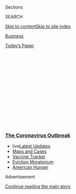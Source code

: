 <div id="app">

<div>

<div>

<div>

<div class="NYTAppHideMasthead css-1q2w90k e1suatyy0">

<div class="section css-ui9rw0 e1suatyy2">

<div class="css-eph4ug er09x8g0">

<div class="css-6n7j50">

</div>

<span class="css-1dv1kvn">Sections</span>

<div class="css-10488qs">

<span class="css-1dv1kvn">SEARCH</span>

</div>

[Skip to content](#site-content)[Skip to site
index](#site-index)

</div>

<div id="masthead-section-label" class="css-1wr3we4 eaxe0e00">

[Business](https://www.nytimes3xbfgragh.onion/section/business)

</div>

<div class="css-10698na e1huz5gh0">

</div>

</div>

<div id="masthead-bar-one" class="section hasLinks css-15hmgas e1csuq9d3">

<div class="css-uqyvli e1csuq9d0">

</div>

<div class="css-1uqjmks e1csuq9d1">

</div>

<div class="css-9e9ivx">

[](https://myaccount.nytimes3xbfgragh.onion/auth/login?response_type=cookie&client_id=vi)

</div>

<div class="css-1bvtpon e1csuq9d2">

[Today’s
Paper](https://www.nytimes3xbfgragh.onion/section/todayspaper)

</div>

</div>

</div>

</div>

<div data-aria-hidden="false">

<div id="site-content" data-role="main">

<div>

<div class="css-1aor85t" style="opacity:0.000000001;z-index:-1;visibility:hidden">

<div class="css-1hqnpie">

<div class="css-epjblv">

<span class="css-17xtcya">[Business](/section/business)</span><span class="css-x15j1o">|</span><span class="css-fwqvlz">With
Washington Deadlocked on Aid, States Face Dire Fiscal
Crises</span>

</div>

<div class="css-k008qs">

<div class="css-1iwv8en">

<span class="css-18z7m18"></span>

<div>

</div>

</div>

<span class="css-1n6z4y">https://nyti.ms/3jTT8Bx</span>

<div class="css-1705lsu">

<div class="css-4xjgmj">

<div class="css-4skfbu" data-role="toolbar" data-aria-label="Social Media Share buttons, Save button, and Comments Panel with current comment count" data-testid="share-tools">

  - 
  - 
  - 
  - 
    
    <div class="css-6n7j50">
    
    </div>

  - 

</div>

</div>

</div>

</div>

</div>

</div>

<div class="css-13pd83m">

<div class="css-l9svim">

### [<span class="css-pa1jbp"><span class="css-1rxm0ex">The Coronavirus</span><span class="css-1rxm0ex"> Outbreak</span></span>](https://www.nytimes3xbfgragh.onion/news-event/coronavirus?name=styln-coronavirus-markets&region=TOP_BANNER&block=storyline_menu_recirc&action=click&pgtype=Article&impression_id=398e6170-f296-11ea-b172-61b0efec9af7&variant=undefined)

  - <span class="css-ousu42"><span class="css-12clwdu">live</span>[Latest
    Updates](https://www.nytimes3xbfgragh.onion/2020/09/09/world/covid-19-coronavirus.html?name=styln-coronavirus-markets&region=TOP_BANNER&block=storyline_menu_recirc&action=click&pgtype=Article&impression_id=398e6171-f296-11ea-b172-61b0efec9af7&variant=undefined)</span>
  - <span class="css-ousu42">[Maps and
    Cases](https://www.nytimes3xbfgragh.onion/interactive/2020/us/coronavirus-us-cases.html?name=styln-coronavirus-markets&region=TOP_BANNER&block=storyline_menu_recirc&action=click&pgtype=Article&impression_id=398e6172-f296-11ea-b172-61b0efec9af7&variant=undefined)</span>
  - <span class="css-ousu42">[Vaccine
    Tracker](https://www.nytimes3xbfgragh.onion/interactive/2020/science/coronavirus-vaccine-tracker.html?name=styln-coronavirus-markets&region=TOP_BANNER&block=storyline_menu_recirc&action=click&pgtype=Article&impression_id=398e8880-f296-11ea-b172-61b0efec9af7&variant=undefined)</span>
  - <span class="css-ousu42">[Eviction
    Moratorium](https://www.nytimes3xbfgragh.onion/2020/09/02/your-money/eviction-moratorium-covid.html?name=styln-coronavirus-markets&region=TOP_BANNER&block=storyline_menu_recirc&action=click&pgtype=Article&impression_id=398e8881-f296-11ea-b172-61b0efec9af7&variant=undefined)</span>
  - <span class="css-ousu42">[American
    Hunger](https://www.nytimes3xbfgragh.onion/interactive/2020/09/02/magazine/food-insecurity-hunger-us.html?name=styln-coronavirus-markets&region=TOP_BANNER&block=storyline_menu_recirc&action=click&pgtype=Article&impression_id=398e8882-f296-11ea-b172-61b0efec9af7&variant=undefined)</span>

</div>

</div>

<div id="top-wrapper" class="css-1sy8kpn">

<div id="top-slug" class="css-l9onyx">

Advertisement

</div>

[Continue reading the main
story](#after-top)

<div class="ad top-wrapper" style="text-align:center;height:100%;display:block;min-height:250px">

<div id="top" class="place-ad" data-position="top" data-size-key="top">

</div>

</div>

<div id="after-top">

</div>

</div>

<div>

<div id="sponsor-wrapper" class="css-1hyfx7x">

<div id="sponsor-slug" class="css-19vbshk">

Supported by

</div>

[Continue reading the main
story](#after-sponsor)

<div id="sponsor" class="ad sponsor-wrapper" style="text-align:center;height:100%;display:block">

</div>

<div id="after-sponsor">

</div>

</div>

<div class="css-186x18t">

</div>

<div class="css-1vkm6nb ehdk2mb0">

# With Washington Deadlocked on Aid, States Face Dire Fiscal Crises

</div>

Local officials are slashing funding for everything from education and
health care to orchestra subsidies.

<div class="css-79elbk" data-testid="photoviewer-wrapper">

<div class="css-z3e15g" data-testid="photoviewer-wrapper-hidden">

</div>

<div class="css-1a48zt4 ehw59r15" data-testid="photoviewer-children">

![<span class="css-16f3y1r e13ogyst0" data-aria-hidden="true">The
Baltimore Symphony Orchestra will lose a $1.6 million state
subsidy.</span><span class="css-cnj6d5 e1z0qqy90" itemprop="copyrightHolder"><span class="css-1ly73wi e1tej78p0">Credit...</span><span><span>Greg
Kahn for The New York
Times</span></span></span>](https://static01.graylady3jvrrxbe.onion/images/2020/09/02/business/00virus-statecuts-01/00virus-statecuts-01-articleLarge.jpg?quality=75&auto=webp&disable=upscale)

</div>

</div>

<div class="css-18e8msd">

<div class="css-vp77d3 epjyd6m0">

<div class="css-hus3qt ey68jwv0" data-aria-hidden="true">

[![Mary Williams
Walsh](https://static01.graylady3jvrrxbe.onion/images/2017/01/31/multimedia/mary-williams-walsh/mary-williams-walsh-thumbLarge-v2.png
"Mary Williams Walsh")](https://www.nytimes3xbfgragh.onion/by/mary-williams-walsh)

</div>

<div class="css-1baulvz">

By [<span class="css-1baulvz last-byline" itemprop="name">Mary Williams
Walsh</span>](https://www.nytimes3xbfgragh.onion/by/mary-williams-walsh)

</div>

</div>

  - 
    
    <div class="css-ld3wwf e16638kd2">
    
    Sept. 7,
    2020
    
    </div>

  - 
    
    <div class="css-4xjgmj">
    
    <div class="css-d8bdto" data-role="toolbar" data-aria-label="Social Media Share buttons, Save button, and Comments Panel with current comment count" data-testid="share-tools">
    
      - 
      - 
      - 
      - 
        
        <div class="css-6n7j50">
        
        </div>
    
      - 
    
    </div>
    
    </div>

</div>

</div>

<div class="section meteredContent css-1r7ky0e" name="articleBody" itemprop="articleBody">

<div class="css-1fanzo5 StoryBodyCompanionColumn">

<div class="css-53u6y8">

Alaska chopped resources for public broadcasting. [New York
City](https://www1.nyc.gov/assets/dsny/site/services/food-scraps-and-yard-waste-page/overview-residents-organics)
gutted a nascent [composting
program](https://www1.nyc.gov/assets/dsny/site/services/food-scraps-and-yard-waste-page/overview-residents-organics)
that could have kept tons of food waste out of landfills. New Jersey
postponed property-tax relief payments.

Prisoners in
[Florida](https://www.tampabay.com/news/health/2020/07/02/desantis-cuts-money-for-prison-updates-hepatitis-c-treatment/)
will continue to swelter in their cells, because plans to air-condition
its prisons are on hold. Many states have already cut planned raises for
teachers.

And that’s just the start.

Across the nation, states and cities have made an [array of fiscal
maneuvers](https://www.nytimes3xbfgragh.onion/2020/05/14/business/virus-state-budgets.html)
to stay solvent and are planning more in case Congress can’t agree on a
fiscal relief package after the August recess.

House Democrats included nearly $1 trillion in state and local aid in
the [relief
bill](https://www.congress.gov/116/bills/hr6800/BILLS-116hr6800ih.pdf)
they passed in May, but the Senate majority leader, Mitch McConnell of
Kentucky, has said he doesn’t want to hand out a “blank check” to pay
for what he considers fiscal mismanagement, including the enormous
public-pension obligations some states have accrued. There has been
little movement in that stalemate lately.

</div>

</div>

<div class="css-1fanzo5 StoryBodyCompanionColumn">

<div class="css-53u6y8">

Economists warn that further state spending reductions could prolong the
downturn by shaking the confidence of residents, whose day-to-day lives
depend heavily on state and local services.

“People look to government as their backstop when things are completely
falling apart,” said Mark Zandi, chief economist at Moody’s Analytics.
“If they feel like there’s no support there, they lose faith and they
run for the bunker and pull back on everything.”

States and municipalities are also crucial employers and spenders that
keep the economy moving. “We run the risk of descending into a dark
vicious cycle,” Mr. Zandi
said.

<div id="NYT_MAIN_CONTENT_1_REGION" class="css-9tf9ac">

<div>

<div id="styln-covid-updates-markets" class="section interactive-content interactive-size-medium css-1ftcdic">

<div class="css-17ih8de interactive-body">

<div id="styln-briefing-block">

<div class="briefing-block-header-section">

# [Latest Updates: The Coronavirus Outbreak and the Economy](https://www.nytimes3xbfgragh.onion/live/2020/09/09/business/stock-market-today-coronavirus?action=click&pgtype=Article&state=default&region=MAIN_CONTENT_1&context=storylines_live_updates)

</div>

<div class="briefing-block-lb-items">

<div class="briefing-block-update-time active">

[1h
ago](https://www.nytimes3xbfgragh.onion/live/2020/09/09/business/stock-market-today-coronavirus?action=click&pgtype=Article&state=default&region=MAIN_CONTENT_1&context=storylines_live_updates#why-a-licensing-expert-and-a-mall-operator-bought-brooks-brothers-forever-21-and-others)

</div>

<div>

[Why a licensing expert and a mall operator bought Brooks Brothers,
Forever 21 and
others.](https://www.nytimes3xbfgragh.onion/live/2020/09/09/business/stock-market-today-coronavirus?action=click&pgtype=Article&state=default&region=MAIN_CONTENT_1&context=storylines_live_updates#why-a-licensing-expert-and-a-mall-operator-bought-brooks-brothers-forever-21-and-others)

</div>

<div class="briefing-block-update-time active">

[1h
ago](https://www.nytimes3xbfgragh.onion/live/2020/09/09/business/stock-market-today-coronavirus?action=click&pgtype=Article&state=default&region=MAIN_CONTENT_1&context=storylines_live_updates#lvmh-says-it-is-pulling-out-of-its-16-billion-takeover-of-tiffany)

</div>

<div>

[LVMH says it is pulling out of its $16 billion takeover of
Tiffany.](https://www.nytimes3xbfgragh.onion/live/2020/09/09/business/stock-market-today-coronavirus?action=click&pgtype=Article&state=default&region=MAIN_CONTENT_1&context=storylines_live_updates#lvmh-says-it-is-pulling-out-of-its-16-billion-takeover-of-tiffany)

</div>

<div class="briefing-block-update-time active">

[1h
ago](https://www.nytimes3xbfgragh.onion/live/2020/09/09/business/stock-market-today-coronavirus?action=click&pgtype=Article&state=default&region=MAIN_CONTENT_1&context=storylines_live_updates#six-months-in-seafarers-on-ships-around-the-world-still-have-no-way-home)

</div>

<div>

[Six months in, seafarers on ships around the world still have no way
home.](https://www.nytimes3xbfgragh.onion/live/2020/09/09/business/stock-market-today-coronavirus?action=click&pgtype=Article&state=default&region=MAIN_CONTENT_1&context=storylines_live_updates#six-months-in-seafarers-on-ships-around-the-world-still-have-no-way-home)

</div>

</div>

<div class="briefing-block-footer">

<div class="briefing-block-footer-meta">

[See more
updates](https://www.nytimes3xbfgragh.onion/live/2020/09/09/business/stock-market-today-coronavirus?action=click&pgtype=Article&state=default&region=MAIN_CONTENT_1&context=storylines_live_updates)

</div>

<div class="briefing-block-briefinglinks">

<span>More live coverage:</span>
[Global](https://www.nytimes3xbfgragh.onion/2020/09/09/world/covid-19-coronavirus.html?action=click&pgtype=Article&state=default&region=MAIN_CONTENT_1&context=storylines_live_updates)

</div>

</div>

</div>

</div>

</div>

</div>

</div>

State and local governments administer most of America’s programs for
education, public safety, health care and unemployment insurance. They
also provide a wide variety of smaller services, such as outdoor
recreational facilities or highway rest stops, that improve the quality
of life. The costs of many of these programs have spiraled because of
the pandemic, which has at the same time caused an economic slump that
has driven down tax revenues.

Collectively, state governments will have budget shortfalls of $312
billion through the summer of 2022, according to a review by Moody’s
Analytics. When local governments are factored in, the shortfall rises
to $500 billion. That estimate assumes the pandemic doesn’t get worse.

</div>

</div>

<div class="css-1fanzo5 StoryBodyCompanionColumn">

<div class="css-53u6y8">

When the lockdowns started in March, state and local governments quickly
cut 1.3 million jobs. But then they paused, waiting to see if revenue
would continue to fall — and what Washington might do to replace it.

</div>

</div>

<div class="css-79elbk" data-testid="photoviewer-wrapper">

<div class="css-z3e15g" data-testid="photoviewer-wrapper-hidden">

</div>

<div class="css-1a48zt4 ehw59r15" data-testid="photoviewer-children">

![<span class="css-16f3y1r e13ogyst0" data-aria-hidden="true">Delaware
has decided to issue less debt, so a bond issue that was supposed to
fund clean-water projects has been
shelved.</span><span class="css-cnj6d5 e1z0qqy90" itemprop="copyrightHolder"><span class="css-1ly73wi e1tej78p0">Credit...</span><span>Michelle
Gustafson for The New York
Times</span></span>](https://static01.graylady3jvrrxbe.onion/images/2020/09/02/business/00virus-statecuts-02/merlin_141657045_a36d93c6-7ec2-40ba-9b23-1934a5656b51-articleLarge.jpg?quality=75&auto=webp&disable=upscale)

</div>

</div>

<div class="css-1fanzo5 StoryBodyCompanionColumn">

<div class="css-53u6y8">

Lawmakers soon passed the $2 trillion [CARES
Act](https://www.nytimes3xbfgragh.onion/article/coronavirus-stimulus-package-questions-answers.html),
which authorized one-time stimulus payments and temporary supplemental
unemployment payments, which buoyed consumer spending and helped states’
sales-tax revenues. The law also allocated about $150 billion to states
for expenses directly attributable to the pandemic, in areas ranging
from education and health care to the operation of nearly empty
airports. But the rules for what expenses that money can cover have kept
much of it from being spent, according to the [Treasury
Department](https://home.treasury.gov/system/files/136/Interim-Report-of-Costs-by-Category-Incurred-by-State-and-Local-Recipients-through-June-30.pdf).
New York State, for example, has been sent about $2.9 billion that it
can’t put toward other uses.

Although states’ budget challenges would be eased if Congress relaxed
those rules, that still wouldn’t be enough to fill the gap.

Gov. Andrew M. Cuomo has warned that without further relief New York
will cut $8.2 billion in grants to local governments, a blow he said had
“no precedent in modern times.” The cuts would hit “nearly every
activity funded by state government,” including special education,
pediatric health care, substance abuse programs, property-tax relief and
mass transit, he said.

No two states have tackled the budget crunch the same way. Several have
torn up their annual budgets and are doling out money to programs one or
two months at a time. Some have earmarked cuts but not yet carried them
out.

Delaware has decided to issue less debt, and a bond issue that was
supposed to fund clean-water projects has been shelved. In California,
people who go to court without lawyers — an estimated 4.3 million a year
— will continue to deal with confusion because the state has scrapped
plans for “court navigators” to shepherd them through.
[Nevada](https://www.reviewjournal.com/news/politics-and-government/nevada/nevada-legislature-makes-small-progress-on-budget-gap-2074754/)
said it would forgo the penalties and interest it normally charged tax
cheats, hoping to coax them and their unpaid millions up from
underground. In Maryland, the [Baltimore Symphony
Orchestra](https://www.nytimes3xbfgragh.onion/2019/06/17/arts/music/baltimore-symphony-musicians-lock-out.html)
will lose a $1.6 million state subsidy.

</div>

</div>

<div class="css-1fanzo5 StoryBodyCompanionColumn">

<div class="css-53u6y8">

Some states are trying to save cash on their pension contributions.
Kentucky has delayed its payments to the state workers’ pension fund,
already one of the most poorly funded in the country. Colorado and
Maryland are among the states planning to reduce their contributions.
Some, like California and New Jersey, had recently committed to raising
their contributions to cover past underpayments — but now can’t afford
to do so.

Without further federal aid, some of the biggest cuts will be to
education and health care. California says it will send its school
districts $12.5 billion in I.O.U.s if Washington doesn’t step in, and it
will be on the schools to figure out how to fund themselves in the
meantime. Preschool programs are being cut in many states; so are
free-tuition college programs. State university systems are slated to
lose billions of dollars in state funding, although some states say the
cuts will be quickly reversed if enough federal money arrives.

And many states say they will reduce their outlays for Medicaid. The
health care program for low-income people has been growing rapidly in
the pandemic as millions have lost their jobs along with their employee
health benefits. States are struggling to find a way to pay for all
these additional people. Some, like Colorado, are increasing the
co-payments that their Medicaid patients must pay for doctor visits,
pharmaceuticals and medical
transport.

</div>

</div>

<div class="css-79elbk" data-testid="photoviewer-wrapper">

<div class="css-z3e15g" data-testid="photoviewer-wrapper-hidden">

</div>

<div class="css-1a48zt4 ehw59r15" data-testid="photoviewer-children">

<div class="css-1xdhyk6 erfvjey0">

<span class="css-1ly73wi e1tej78p0">Image</span>

<div class="css-zjzyr8">

<div data-testid="lazyimage-container" style="height:257.77777777777777px">

</div>

</div>

</div>

<span class="css-16f3y1r e13ogyst0" data-aria-hidden="true">New York
City gutted a nascent composting program that could have kept tons of
food waste out of
landfills.</span><span class="css-cnj6d5 e1z0qqy90" itemprop="copyrightHolder"><span class="css-1ly73wi e1tej78p0">Credit...</span><span>Christopher
Lee for The New York Times</span></span>

</div>

</div>

<div class="css-1fanzo5 StoryBodyCompanionColumn">

<div class="css-53u6y8">

State officials say they have little choice but to keep cutting if more
aid doesn’t arrive. All but one state, Vermont, are legally bound to
balance their budgets every year, and Vermont does so voluntarily. They
can’t borrow their way out of a cash crunch, the way Washington can,
because they have laws limiting how much bond debt they can carry. If
they veer too close to the limit, lenders will start demanding higher
interest rates and the rating agencies will downgrade them.

In May, the [Federal
Reserve](https://www.nytimes3xbfgragh.onion/2020/06/03/business/economy/fed-expands-municipal-bond-program.html)
offered to buy states’ bonds if terms in the municipal bond market
become onerous. But most states think the Fed loans cost too much and
have to be paid back too quickly to be of much help. So far only one
state, Illinois, and one state authority, New York’s Metropolitan
Transportation Authority, have taken the Fed up on its offer. New Jersey
and Hawaii are exploring deals, according to the National Conference of
State Legislatures, which tracks the states’ fiscal plans as they
develop.

Public pensions have been a central point of contention in discussions
over additional federal aid.

In April, with economic activity at low ebb, Illinois lawmakers sent [a
detailed wish
list](https://www.nytimes3xbfgragh.onion/2020/04/17/business/dealbook/illinois-pension-coronavirus.html)to
their state’s congressional delegation that included $10 billion for the
coming year’s pension contribution. They also asked for $9.6 billion for
Illinois’s cities, which needed the money to “fund retirement systems
for the police, firefighters and other first responders providing
emergency services during this Covid-19 outbreak.”

</div>

</div>

<div class="css-1fanzo5 StoryBodyCompanionColumn">

<div class="css-53u6y8">

The request drew scorn in Washington.

On a syndicated radio show, Mr. McConnell said Senate Republicans would
“certainly insist that anything we’d borrow to send down to the states
is not spent on solving problems that they created for themselves over
the years with their pension programs.”

Glenn Hubbard, an economic conservative who was chairman of the Council
of Economic Advisers under President George W. Bush, said he agreed that
federal money should not be used to prop up failing state pension funds.
But he acknowledged that the states’ cash needs were becoming urgent and
said there wasn’t time for a complete overhaul of troubled state pension
systems.

For the sake of speed, Mr. Hubbard said in an interview, Congress could
send the states money with a simple, and probably breakable, rule that
it not be used to reduce taxes or bail out pensions. Public pension
reform, which would be grueling, could come later.

Or, as Mr. Hubbard said in an online seminar hosted by the Economic
Policy Institute last month, “if an overweight person comes to the E.R.
with a heart attack, you treat the heart attack before you lecture him
or her about weight.”

</div>

</div>

</div>

<div>

</div>

<div>

</div>

<div>

</div>

<div>

<div id="bottom-wrapper" class="css-1ede5it">

<div id="bottom-slug" class="css-l9onyx">

Advertisement

</div>

[Continue reading the main
story](#after-bottom)

<div id="bottom" class="ad bottom-wrapper" style="text-align:center;height:100%;display:block;min-height:90px">

</div>

<div id="after-bottom">

</div>

</div>

</div>

</div>

</div>

## Site Index

<div>

</div>

## Site Information Navigation

  - [© <span>2020</span> <span>The New York Times
    Company</span>](https://help.nytimes3xbfgragh.onion/hc/en-us/articles/115014792127-Copyright-notice)

<!-- end list -->

  - [NYTCo](https://www.nytco.com/)
  - [Contact
    Us](https://help.nytimes3xbfgragh.onion/hc/en-us/articles/115015385887-Contact-Us)
  - [Work with us](https://www.nytco.com/careers/)
  - [Advertise](https://nytmediakit.com/)
  - [T Brand Studio](http://www.tbrandstudio.com/)
  - [Your Ad
    Choices](https://www.nytimes3xbfgragh.onion/privacy/cookie-policy#how-do-i-manage-trackers)
  - [Privacy](https://www.nytimes3xbfgragh.onion/privacy)
  - [Terms of
    Service](https://help.nytimes3xbfgragh.onion/hc/en-us/articles/115014893428-Terms-of-service)
  - [Terms of
    Sale](https://help.nytimes3xbfgragh.onion/hc/en-us/articles/115014893968-Terms-of-sale)
  - [Site
    Map](https://spiderbites.nytimes3xbfgragh.onion)
  - [Help](https://help.nytimes3xbfgragh.onion/hc/en-us)
  - [Subscriptions](https://www.nytimes3xbfgragh.onion/subscription?campaignId=37WXW)

</div>

</div>

</div>

</div>
